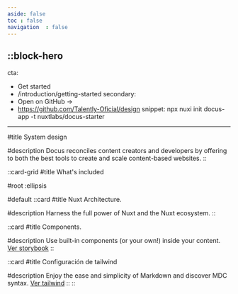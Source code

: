 ```yaml
---
aside: false
toc	: false
navigation	: false
---
```


::block-hero
---
cta:
  - Get started
  - /introduction/getting-started
secondary:
  - Open on GitHub →
  - https://github.com/Talently-Oficial/design
snippet: npx nuxi init docus-app -t nuxtlabs/docus-starter
---
#title
System design

#description
Docus reconciles content creators and developers by offering to both the best tools to create and scale content-based websites.
::


::card-grid
#title
What's included

#root
:ellipsis

#default
  ::card
  #title
  Nuxt Architecture.

  #description
  Harness the full power of Nuxt and the Nuxt ecosystem. 
  ::

  ::card
  #title
  Components.

  #description
  Use built-in components (or your own!) inside your content. [Ver storybook](https://design.talently.tech//storybook)
  ::

  ::card
  #title
  Configuración de tailwind

  #description
  Enjoy the ease and simplicity of Markdown and discover MDC syntax. [Ver tailwind](https://design.talently.tech//tailwind-viewer)
  ::
::


